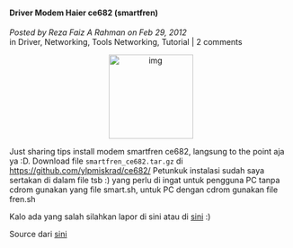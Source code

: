 #### Driver Modem Haier ce682 (smartfren)
_Posted by Reza Faiz A Rahman on Feb 29, 2012_
<br>
in Driver, Networking, Tools Networking, Tutorial | 2 comments	

<p align="center">
	<img src="./posts/2012-02-29-driver-modem-haier-ce682-smartfren/img43-1323980817.jpg" height="150px" alt="img">
</p> 

Just sharing tips install modem smartfren ce682, langsung to the point aja ya :D.
Download file `smartfren_ce682.tar.gz` di <https://github.com/ylpmiskrad/ce682/>
Petunkuk instalasi sudah saya sertakan di dalam file tsb :) yang perlu di ingat untuk pengguna
PC tanpa cdrom gunakan yang file smart.sh, untuk PC dengan cdrom gunakan file fren.sh

Kalo ada yang salah silahkan lapor di sini atau di [sini](http://jeeblog.wordpress.com/) :)

Source dari [sini](http://jeeblog.wordpress.com/)